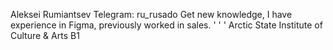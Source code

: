 Aleksei Rumiantsev
Telegram: ru_rusado
Get new knowledge, I have experience in Figma, previously worked in sales.
'
'
'
Arctic State Institute of Culture & Arts
B1
